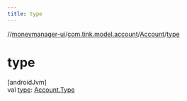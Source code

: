 ```yaml
---
title: type
---
```

//[moneymanager-ui](../../../index.html)/[com.tink.model.account](../index.html)/[Account](index.html)/[type](type.html)



# type



[androidJvm]\
val [type](type.html): [Account.Type](-type/index.html)




